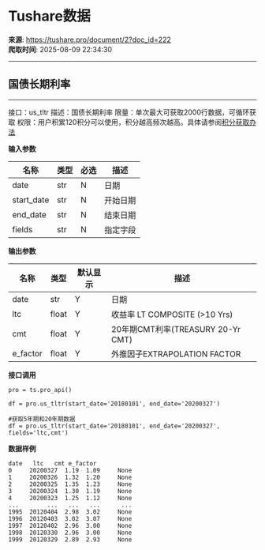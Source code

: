 # Tushare数据

**来源**: https://tushare.pro/document/2?doc_id=222  
**爬取时间**: 2025-08-09 22:34:30

---

## 国债长期利率

---

接口：us\_tltr
描述：国债长期利率
限量：单次最大可获取2000行数据，可循环获取
权限：用户积累120积分可以使用，积分越高频次越高。具体请参阅[积分获取办法](https://tushare.pro/document/1?doc_id=13)

**输入参数**

| 名称 | 类型 | 必选 | 描述 |
| --- | --- | --- | --- |
| date | str | N | 日期 |
| start\_date | str | N | 开始日期 |
| end\_date | str | N | 结束日期 |
| fields | str | N | 指定字段 |

**输出参数**

| 名称 | 类型 | 默认显示 | 描述 |
| --- | --- | --- | --- |
| date | str | Y | 日期 |
| ltc | float | Y | 收益率 LT COMPOSITE (>10 Yrs) |
| cmt | float | Y | 20年期CMT利率(TREASURY 20-Yr CMT) |
| e\_factor | float | Y | 外推因子EXTRAPOLATION FACTOR |

**接口调用**

```
pro = ts.pro_api()

df = pro.us_tltr(start_date='20180101', end_date='20200327')

#获取5年期和20年期数据
df = pro.us_tltr(start_date='20180101', end_date='20200327', fields='ltc,cmt')
```

**数据样例**

```
date   ltc   cmt e_factor
0     20200327  1.19  1.09     None
1     20200326  1.32  1.20     None
2     20200325  1.35  1.23     None
3     20200324  1.30  1.19     None
4     20200323  1.25  1.12     None
...        ...   ...   ...      ...
1995  20120404  2.98  3.02     None
1996  20120403  3.02  3.07     None
1997  20120402  2.96  3.00     None
1998  20120330  2.96  3.00     None
1999  20120329  2.89  2.93     None
```
